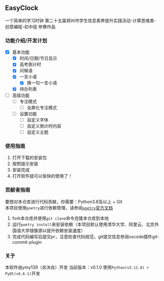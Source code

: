 ## EasyClock
一个简单的学习时钟
第二十五届郑州市学生信息素养提升实践活动-计算思维类-创意编程-初中组 参赛作品

### 功能介绍/开发计划
 - [x] 基本功能
   - [x] 时间/日期/节日显示
   - [x] 高考倒计时
   - [x] 问候语
   - [x] 一言小语
     - [x] 换一句一言小语
   - [x] 待办列表
 - [ ] 高级功能
   - [ ] 专注模式
     - [ ] 全屏化专注模式
   - [ ] 设置功能
     - [ ] 自定义字体
     - [ ] 自定义倒计时内容
     - [ ] 自定义主题

### 使用指南
1. 打开下载的安装包
2. 按照提示安装
3. 安装完成
4. 打开软件就可以愉快的使用了！

### 贡献者指南
要想对本仓库进行代码贡献，你需要：Python3.8及以上 + Git  
本项目使用`poetry`进行依赖管理，请参阅[`poetry`官方文档](https://python-poetry.org/docs/)
1. fork本仓库并使用`git clone`命令克隆本仓库到本地
2. 运行`poetry install`来安装依赖（本项目默认使用清华大学、阿里云、北京外国语大学镜像源以提升依赖安装速度）
3. 完成代码编写后提交pr，注意检查代码规范，git提交信息参阅vscode插件git-commit-plugin

### 关于
本软件由ymy139（余沐垚）开发
当前版本：v0.1.0
使用`Python(v3.11.6) + PyQt(v6.6.1)`开发
